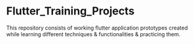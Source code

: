 # Flutter_Training_Projects
 This repository consists of working flutter application prototypes created while learning different techniques & functionalities & practicing them.
